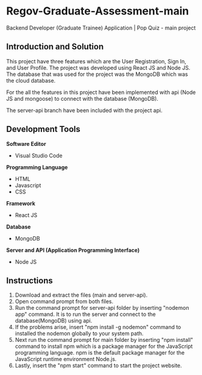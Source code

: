 # Regov-Graduate-Assessment-main 

Backend Developer (Graduate Trainee) Application | Pop Quiz - main project

## Introduction and Solution

This project have three features which are the User Registration, Sign In, and User Profile. The project was developed using React JS and Node JS. The database that was used for the project was the MongoDB which was the cloud database. 

For the all the features in this project have been implemented with api (Node JS and mongoose) to connect with the database (MongoDB).

The server-api branch have been included with the project api.

## Development Tools 

**Software Editor** 
- Visual Studio Code

**Programming Language**
- HTML
- Javascript
- CSS

**Framework**
- React JS

**Database**
- MongoDB

**Server and API (Application Programming Interface)**
- Node JS 

## Instructions

1. Download and extract the files (main and server-api).
2. Open command prompt from both files.
3. Run the command prompt for server-api folder by inserting "nodemon app" command. It is to run the server and connect to the database(MongoDB) using api.
4. If the problems arise, insert "npm install -g nodemon" command to installed the nodemon globally to your system path.
5. Next run the command prompt for main folder by inserting "npm install" command to install npm which is a package manager for the JavaScript programming language. npm is the default package manager for the JavaScript runtime environment Node.js.
6. Lastly, insert the "npm start" command to start the project website.




